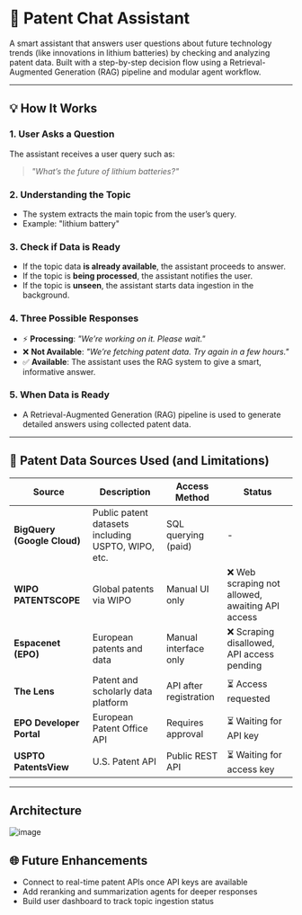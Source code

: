 # 🚀 Patent Chat Assistant

A smart assistant that answers user questions about future technology trends (like innovations in lithium batteries) by checking and analyzing patent data. Built with a step-by-step decision flow using a Retrieval-Augmented Generation (RAG) pipeline and modular agent workflow.

---

## 💡 How It Works

### 1. User Asks a Question
The assistant receives a user query such as:
> _"What’s the future of lithium batteries?"_

### 2. Understanding the Topic
- The system extracts the main topic from the user’s query.
- Example: "lithium battery"

### 3. Check if Data is Ready
- If the topic data **is already available**, the assistant proceeds to answer.
- If the topic is **being processed**, the assistant notifies the user.
- If the topic is **unseen**, the assistant starts data ingestion in the background.

### 4. Three Possible Responses
- ⚡ **Processing**: _"We’re working on it. Please wait."_
- ❌ **Not Available**: _"We’re fetching patent data. Try again in a few hours."_
- ✅ **Available**: The assistant uses the RAG system to give a smart, informative answer.

### 5. When Data is Ready
- A Retrieval-Augmented Generation (RAG) pipeline is used to generate detailed answers using collected patent data.

---

## 📂 Patent Data Sources Used (and Limitations)

| Source | Description | Access Method | Status |
|--------|-------------|----------------|--------|
| **BigQuery (Google Cloud)** | Public patent datasets including USPTO, WIPO, etc. | SQL querying (paid) | - |
| **WIPO PATENTSCOPE** | Global patents via WIPO | Manual UI only | ❌ Web scraping not allowed, awaiting API access |
| **Espacenet (EPO)** | European patents and data | Manual interface only | ❌ Scraping disallowed, API access pending |
| **The Lens** | Patent and scholarly data platform | API after registration | ⏳ Access requested |
| **EPO Developer Portal** | European Patent Office API | Requires approval | ⏳ Waiting for API key |
| **USPTO PatentsView** | U.S. Patent API | Public REST API | ⏳ Waiting for access key |

---


## Architecture
![image](data/RAG_Ingestion_Pipeline.png)

## 🌐 Future Enhancements
- Connect to real-time patent APIs once API keys are available
- Add reranking and summarization agents for deeper responses
- Build user dashboard to track topic ingestion status




